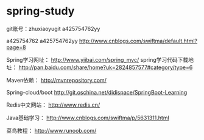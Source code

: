# spring-study
git账号：zhuxiaoyugit a425754762yy

a425754762  a425754762yy
http://www.cnblogs.com/swiftma/default.html?page=8

Spring学习网址：
http://www.yiibai.com/spring_mvc/
spring学习代码下载地址：
http://pan.baidu.com/share/home?uk=2824857577#category/type=6

Maven依赖：
http://mvnrepository.com/

Spring-cloud/boot
http://git.oschina.net/didispace/SpringBoot-Learning

Redis中文网站：
http://www.redis.cn/

Java基础学习：
http://www.cnblogs.com/swiftma/p/5631311.html

菜鸟教程：
http://www.runoob.com/

